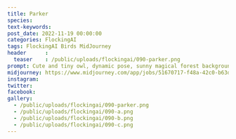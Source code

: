 ```yaml
---
title: Parker
species: 
text-keywords: 
post_date: 2022-11-19 00:00:00
categories: FlockingAI
tags: FlockingAI Birds MidJourney 
header      :
  teaser    : /public/uploads/flockingai/090-parker.png
prompt: Cute and tiny owl, dynamic pose, sunny magical forest background, ultra detail, intricate details, volumetric lighting, photo realistic, lifelike, photography, digital art, 8k,
midjourney: https://www.midjourney.com/app/jobs/51670717-f48a-42c0-b63d-44aeea610df9
instagram: 
twitter: 
facebook: 
gallery: 
  - /public/uploads/flockingai/090-parker.png
  - /public/uploads/flockingai/090-a.png
  - /public/uploads/flockingai/090-b.png
  - /public/uploads/flockingai/090-c.png
---
```

